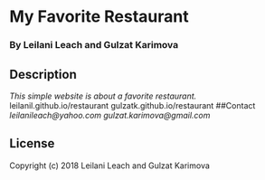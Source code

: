 # My Favorite Restaurant
### By Leilani Leach and Gulzat Karimova
## Description
_This simple website is about a favorite restaurant._
leilanil.github.io/restaurant
gulzatk.github.io/restaurant
##Contact
_leilanileach@yahoo.com_
_gulzat.karimova@gmail.com_

## License
Copyright (c) 2018 Leilani Leach and Gulzat Karimova
